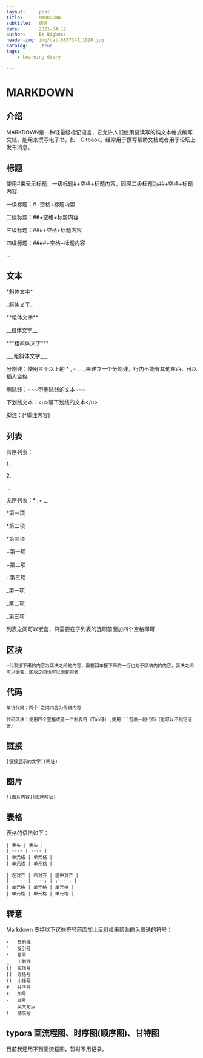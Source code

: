 ```yaml
---
layout:     post
title:      MARKDOWN
subtitle:   语言
date:       2021-04-12
author:     BY Bigboss
header-img: img/cat-5887341_1920.jpg
catalog: 	 true
tags:
    - Learning diary

---
```


# MARKDOWN

## 介绍

MARKDOWN是一种轻量级标记语言，它允许人们使用易读写的纯文本格式编写文档，能用来撰写电子书，如：Gitbook。经常用于撰写帮助文档或者用于论坛上发布消息。

## 标题

使用#来表示标题，一级标题#+空格+标题内容，同理二级标题为##+空格+标题内容

一级标题：#+空格+标题内容

二级标题：##+空格+标题内容

三级标题：###+空格+标题内容

四级标题：####+空格+标题内容

...

## 文本

\*斜体文字\*

\_斜体文字\_

\*\*粗体文字\*\*

\_\_粗体文字\_\_

\*\*\*粗斜体文字\*\*\*

\_\_\_粗斜体文字\_\_\_

分割线：使用三个以上的   \*  ,    \-    ,    \_    ,来建立一个分割线，行内不能有其他东西，可以插入空格

删除线：\~\~\~带删除线的文本\~\~\~

下划线文本：\<u\>带下划线的文本\</u\>

脚注：\[^脚注内容\]

## 列表

有序列表：

1\. 

2\. 

...

无序列表：\*   ,\+    ,\_

\*第一项

\*第二项

\*第三项

\+第一项

\+第二项

\+第三项

\_第一项

\_第二项

\_第三项

列表之间可以嵌套，只需要在子列表的选项前面加四个空格即可

## 区块

```
>代表接下来的内容为区块之间的内容，直接回车接下来的一行也处于区块内的内容，区块之间可以嵌套，区块之间也可以嵌套列表
```

## 代码

```
单行代码：两个`之间内容为代码内容

代码区块：使用四个空格或者一个制表符（Tab键）,使用```包裹一段代码（也可以不指定语言）
```

## 链接

```
[链接显示的文字](网址)
```

## 图片

```
![图片内容](图床网址)
```

## 表格

表格的语法如下：

```
| 表头 | 表头 |
| ---- | ---- |
| 单元格 | 单元格 |
| 单元格 | 单元格 |
```

```
| 左对齐 | 右对齐 | 居中对齐 |
| :-----| ----: | :----: |
| 单元格 | 单元格 | 单元格 |
| 单元格 | 单元格 | 单元格 |
```

## 转意

Markdown 支持以下这些符号前面加上反斜杠来帮助插入普通的符号：

```
\   反斜线
`   反引号
*   星号
_   下划线
{}  花括号
[]  方括号
()  小括号
#   井字号
+   加号
-   减号
.   英文句点
!   感叹号
```

## typora 画流程图、时序图(顺序图)、甘特图

目前我还用不到画流程图，暂时不用记录。







